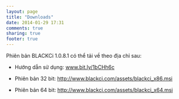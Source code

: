 ```yaml
---
layout: page
title: "Downloads"
date: 2014-01-29 17:31
comments: true
sharing: true
footer: true
---
```


Phiên bản BLACKCi 1.0.8.1 có thể tải về theo địa chỉ sau:

* Hướng dẫn sử dụng: www.bit.ly/1bCHh6c

* Phiên bản 32 bit: http://www.blackci.com/assets/blackci_x86.msi

* Phiên bản 64 bit: http://www.blackci.com/assets/blackci_x64.msi

